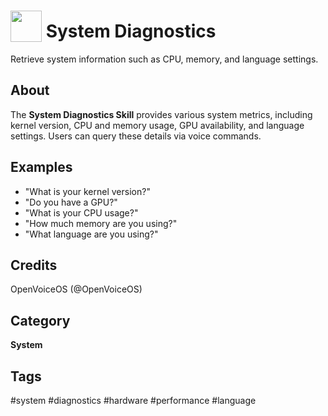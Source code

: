 # <img src='https://raw.githack.com/FortAwesome/Font-Awesome/master/svgs/solid/info-circle.svg' card_color='#22a7f0' width='50' height='50' style='vertical-align:bottom'/> System Diagnostics
Retrieve system information such as CPU, memory, and language settings.

## About
The **System Diagnostics Skill** provides various system metrics, including kernel version, CPU and memory usage, GPU availability, and language settings. Users can query these details via voice commands.

## Examples
* "What is your kernel version?"
* "Do you have a GPU?"
* "What is your CPU usage?"
* "How much memory are you using?"
* "What language are you using?"

## Credits
OpenVoiceOS (@OpenVoiceOS)

## Category
**System**

## Tags
#system
#diagnostics
#hardware
#performance
#language

